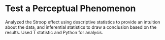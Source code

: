 # Test a Perceptual Phenomenon
Analyzed the Stroop effect using descriptive statistics to provide an intuition about the data, and inferential statistics to draw a conclusion based on the results. Used T statistic and Python for analysis.
